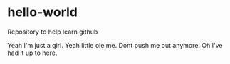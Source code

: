 # hello-world
Repository to help learn github

Yeah I'm just a girl. Yeah little ole me. Dont push me out anymore. Oh I've had it up to here.
